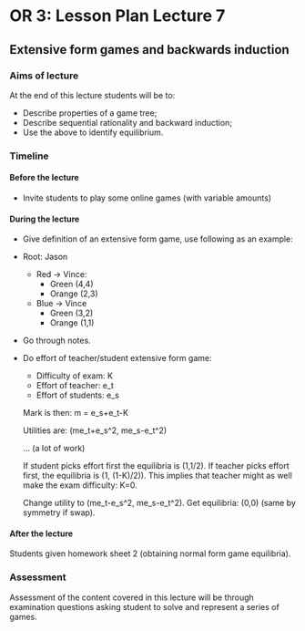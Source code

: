 # OR 3: Lesson Plan Lecture 7
## Extensive form games and backwards induction

### Aims of lecture

At the end of this lecture students will be to:

- Describe properties of a game tree;
- Describe sequential rationality and backward induction;
- Use the above to identify equilibrium.

### Timeline

#### Before the lecture

- Invite students to play some online games (with variable amounts)

#### During the lecture

- Give definition of an extensive form game, use following as an example:

- Root: Jason
    - Red -> Vince:
        - Green (4,4)
        - Orange (2,3)
    - Blue -> Vince
        - Green (3,2)
        - Orange (1,1)

- Go through notes.

- Do effort of teacher/student extensive form game:

    - Difficulty of exam: K
    - Effort of teacher: e_t
    - Effort of students: e_s

    Mark is then: m = e_s+e_t-K

    Utilities are: (me_t+e_s^2, me_s-e_t^2)

    ... (a lot of work)

    If student picks effort first the equilibria is (1,1/2).
    If teacher picks effort first, the equilibria is (1, (1-K)/2)).
    This implies that teacher might as well make the exam difficulty: K=0.

    Change utility to (me_t-e_s^2, me_s-e_t^2).
    Get equilibria: (0,0) (same by symmetry if swap).

#### After the lecture

Students given homework sheet 2 (obtaining normal form game equilibria).

### Assessment

Assessment of the content covered in this lecture will be through examination questions asking student to solve and represent a series of games.
